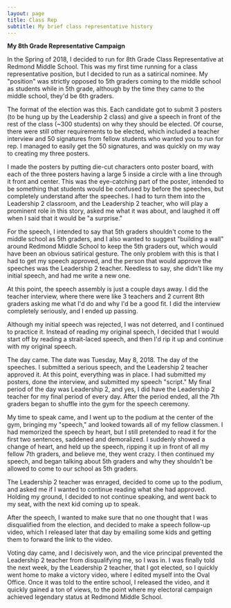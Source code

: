 ```yaml
---
layout: page
title: Class Rep
subtitle: My brief class representative history
---
```


**My 8th Grade Representative Campaign**

In the Spring of 2018, I decided to run for 8th Grade Class Representative at Redmond Middle School. This was my first time running for a class representative position, but I decided to run as a satirical nominee. My "position" was strictly opposed to 5th graders coming to the middle school as students while in 5th grade, although by the time they came to the middle school, they'd be 6th graders.
	
The format of the election was this. Each candidate got to submit 3 posters (to be hung up by the Leadership 2 class) and give a speech in front of the rest of the class (~300 students) on why they should be elected. Of course, there were still other requirements to be elected, which included a teacher interview and 50 signatures from fellow students who wanted you to run for rep. I managed to easily get the 50 signatures, and was quickly on my way to creating my three posters.

I made the posters by putting die-cut characters onto poster board, with each of the three posters having a large 5 inside a circle with a line through it front and center. This was the eye-catching part of the poster, intended to be something that students would be confused by before the speeches, but completely understand after the speeches. I had to turn them into the Leadership 2 classroom, and the Leadership 2 teacher, who will play a prominent role in this story, asked me what it was about, and laughed it off when I said that it would be "a surprise."

For the speech, I intended to say that 5th graders shouldn't come to the middle school as 5th graders, and I also wanted to suggest "building a wall" around Redmond Middle School to keep the 5th graders out, which would have been an obvious satirical gesture. The only problem with this is that I had to get my speech approved, and the person that would approve the speeches was the Leadership 2 teacher. Needless to say, she didn't like my initial speech, and had me write a new one.

At this point, the speech assembly is just a couple days away. I did the teacher interview, where there were like 3 teachers and 2 current 8th graders asking me what I'd do and why I'd be a good fit. I did the interview completely seriously, and I ended up passing.

Although my initial speech was rejected, I was not deterred, and I continued to practice it. Instead of reading my original speech, I decided that I would start off by reading a strait-laced speech, and then I'd rip it up and continue with my original speech.

The day came. The date was Tuesday, May 8, 2018. The day of the speeches. I submitted a serious speech, and the Leadership 2 teacher approved it. At this point, everything was in place. I had submitted my posters, done the interview, and submitted my speech "script." My final period of the day was Leadership 2, and yes, I did have the Leadership 2 teacher for my final period of every day. After the period ended, all the 7th graders began to shuffle into the gym for the speech ceremony.

My time to speak came, and I went up to the podium at the center of the gym, bringing my "speech," and looked towards all of my fellow classmen. I had memorized the speech by heart, but I still pretended to read it for the first two sentences, saddened and demoralized. I suddenly showed a change of heart, and held up the speech, ripping it up in front of all my fellow 7th graders, and believe me, they went crazy. I then continued my speech, and began talking about 5th graders and why they shouldn't be allowed to come to our school as 5th graders.

The Leadership 2 teacher was enraged, decided to come up to the podium, and asked me if I wanted to continue reading what she had approved. Holding my ground, I decided to not continue speaking, and went back to my seat, with the next kid coming up to speak.

After the speech, I wanted to make sure that no one thought that I was disqualified from the election, and decided to make a speech follow-up video, which I released later that day by emailing some kids and getting them to forward the link to the video.

Voting day came, and I decisively won, and the vice principal prevented the Leadership 2 teacher from disqualifying me, so I was in. I was finally told the next week, by the Leadership 2 teacher, that I got elected, so I quickly went home to make a victory video, where I edited myself into the Oval Office. Once it was told to the entire school, I released the video, and it quickly gained a ton of views, to the point where my electoral campaign achieved legendary status at Redmond Middle School.

